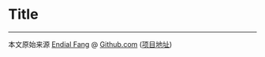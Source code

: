 # Title




----

本文原始来源 [Endial Fang](https://github.com/endial) @ [Github.com](https://github.com) ([项目地址](https://github.com/endial/studylife.git))
